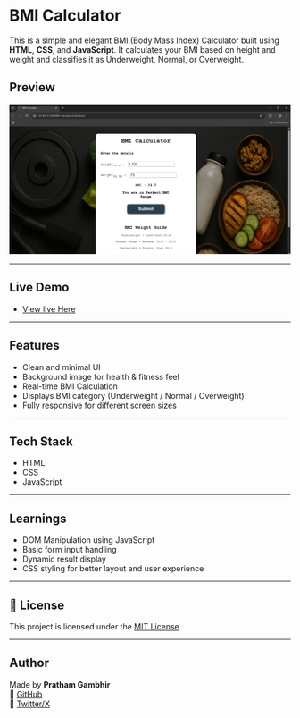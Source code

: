 # BMI Calculator

This is a simple and elegant BMI (Body Mass Index) Calculator built using **HTML**, **CSS**, and **JavaScript**. It calculates your BMI based on height and weight and classifies it as Underweight, Normal, or Overweight.


## Preview
![BMI Calculator Preview](./images/preview.png) 

---

##  Live Demo

- [View live Here](https://get-bmi.vercel.app/)

---

## Features

- Clean and minimal UI
- Background image for health & fitness feel
- Real-time BMI Calculation
- Displays BMI category (Underweight / Normal / Overweight)
- Fully responsive for different screen sizes

---

## Tech Stack

- HTML
- CSS
- JavaScript

---

## Learnings

- DOM Manipulation using JavaScript
- Basic form input handling
- Dynamic result display
- CSS styling for better layout and user experience

---

## 📄 License

This project is licensed under the [MIT License](LICENSE).  

---

## Author

Made by **Pratham Gambhir**  
🔗 [GitHub](https://github.com/prathamgambhir)  
🔗 [Twitter/X](https://x.com/_PrathamGambhir)
